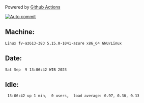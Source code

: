 Powered by [Github Actions](https://github.com/features/actions)

[![Auto commit](https://github.com/hiage/workstation/workflows/Auto%20commit/badge.svg)](https://github.com/hiage/workstation/actions?query=workflow%3A%22Auto+commit%22)

## Machine:
```
Linux fv-az613-383 5.15.0-1041-azure x86_64 GNU/Linux
```
## Date:
```
Sat Sep  9 13:06:42 WIB 2023
```
## Idle:
```
 13:06:42 up 1 min,  0 users,  load average: 0.97, 0.36, 0.13
```
